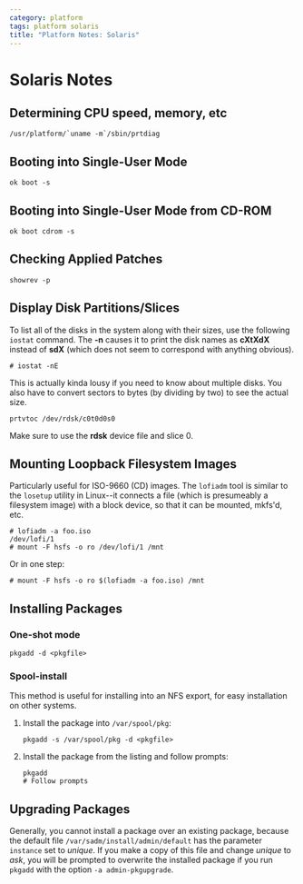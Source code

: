 ```yaml
---
category: platform
tags: platform solaris
title: "Platform Notes: Solaris"
---
```

# Solaris Notes


## Determining CPU speed, memory, etc
```
/usr/platform/`uname -m`/sbin/prtdiag
```

## Booting into Single-User Mode
```
ok boot -s
```

## Booting into Single-User Mode from CD-ROM
```
ok boot cdrom -s
```

## Checking Applied Patches
```
showrev -p
```

## Display Disk Partitions/Slices

To list all of the disks in the system along with their sizes, use the
following `iostat` command. The **-n** causes it to print the disk names as
**cXtXdX** instead of **sdX** (which does not seem to correspond with anything
obvious).

```
# iostat -nE
```

This is actually kinda lousy if you need to know about multiple disks. You also have to convert sectors to bytes (by dividing by two) to see the actual size.

```
prtvtoc /dev/rdsk/c0t0d0s0
```

Make sure to use the **rdsk** device file and slice 0.

## Mounting Loopback Filesystem Images

Particularly useful for ISO-9660 (CD) images.  The `lofiadm` tool is similar to
the `losetup` utility in Linux--it connects a file (which is presumeably a
filesystem image) with a block device, so that it can be mounted, mkfs'd, etc.

```
# lofiadm -a foo.iso
/dev/lofi/1
# mount -F hsfs -o ro /dev/lofi/1 /mnt
```

Or in one step:

```
# mount -F hsfs -o ro $(lofiadm -a foo.iso) /mnt
```

## Installing Packages

### One-shot mode
```
pkgadd -d <pkgfile>
```

### Spool-install

This method is useful for installing into an NFS export, for easy installation
on other systems.

1.  Install the package into `/var/spool/pkg`:

    ```
    pkgadd -s /var/spool/pkg -d <pkgfile>
    ```

1.  Install the package from the listing and follow prompts:

    ```
    pkgadd
    # Follow prompts
    ```

## Upgrading Packages

Generally, you cannot install a package over an existing package, because the
default file `/var/sadm/install/admin/default` has the parameter `instance` set
to *unique*. If you make a copy of this file and change *unique* to *ask*, you
will be prompted to overwrite the installed package if you run `pkgadd` with
the option `-a admin-pkgupgrade`.
